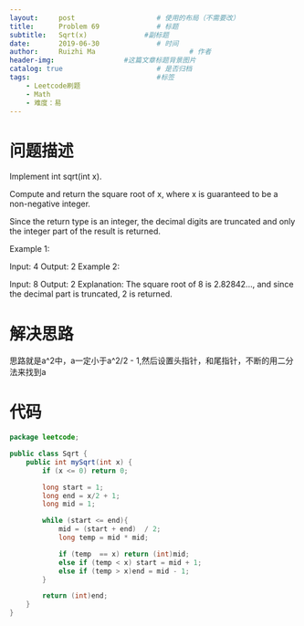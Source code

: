 ```yaml
---
layout:     post   				    # 使用的布局（不需要改）
title:      Problem 69				# 标题 
subtitle:   Sqrt(x)              #副标题
date:       2019-06-30				# 时间
author:     Ruizhi Ma 						# 作者
header-img:              	#这篇文章标题背景图片
catalog: true 						# 是否归档
tags:								#标签
    - Leetcode刷题
    - Math
    - 难度：易
---
```

# 问题描述
Implement int sqrt(int x).

Compute and return the square root of x, where x is guaranteed to be a non-negative integer.

Since the return type is an integer, the decimal digits are truncated and only the integer part of the result is returned.

Example 1:

Input: 4
Output: 2
Example 2:

Input: 8
Output: 2
Explanation: The square root of 8 is 2.82842..., and since 
             the decimal part is truncated, 2 is returned.

# 解决思路
思路就是a^2中，a一定小于a^2/2 - 1,然后设置头指针，和尾指针，不断的用二分法来找到a

# 代码
```java
package leetcode;

public class Sqrt {
    public int mySqrt(int x) {
        if (x <= 0) return 0;

        long start = 1;
        long end = x/2 + 1;
        long mid = 1;

        while (start <= end){
            mid = (start + end)  / 2;
            long temp = mid * mid;

            if (temp  == x) return (int)mid;
            else if (temp < x) start = mid + 1;
            else if (temp > x)end = mid - 1;
        }

        return (int)end;
    }
}

```